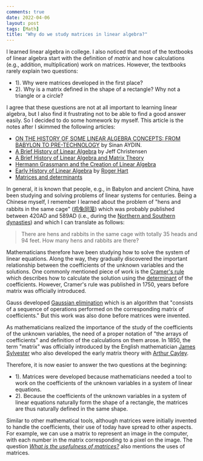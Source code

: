 ```yaml
---
comments: true
date: 2022-04-06
layout: post
tags: [Math]
title: "Why do we study matrices in linear algebra?"
---
```


I learned linear algebra in college. I also noticed that most of the textbooks of linear algebra start with the definition of _matrix_ and how calculations (e.g., addition, multiplication) work on matrices. However, the textbooks rarely explain two questions:

- 1). Why were matrices developed in the first place?
- 2). Why is a matrix defined in the shape of a rectangle? Why not a triangle or a circle?

I agree that these questions are not at all important to learning linear algebra, but I also find it frustrating not to be able to find a good answer easily. So I decided to do some homework by myself. This article is the notes after I skimmed the following articles:

- [ON THE HISTORY OF SOME LINEAR ALGEBRA CONCEPTS: FROM BABYLON TO PRE-TECHNOLOGY](https://www.tojsat.net/journals/tojsat/articles/v07i01/v07i01-12.pdf) by Sinan AYDIN.
- [A Brief History of Linear Algebra](http://www.math.utah.edu/~gustafso/s2012/2270/web-projects/christensen-HistoryLinearAlgebra.pdf) by Jeff Christensen
- [A Brief History of Linear Algebra and Matrix Theory](https://convexoptimization.com/TOOLS/Vitulli.pdf)
- [Hermann Grassmann and the Creation of Linear Algebra](https://www.maa.org/programs/faculty-and-departments/course-communities/hermann-grassmann-and-the-creation-of-linear-algebra)
- [Early History of Linear Algebra](http://rhart.org/algebra/) by [Roger Hart](http://www.rhart.org/)
- [Matrices and determinants](https://mathshistory.st-andrews.ac.uk/HistTopics/Matrices_and_determinants/)

In general, it is known that people, e.g., in Babylon and ancient China, have been studying and solving problems of linear systems for centuries. Being a Chinese myself, I remember I learned about the problem of "hens and rabbits in the same cage" ([鸡兔同笼](https://zh.wikipedia.org/wiki/%E9%B8%A1%E5%85%94%E5%90%8C%E7%AC%BC)) which was probably published between 420AD and 589AD (i.e., during the [Northern and Southern dynasties](https://en.wikipedia.org/wiki/Northern_and_Southern_dynasties)) and  which I can translate as follows:

> There are hens and rabbits in the same cage with totally 35 heads and 94 feet. How many hens and rabbits are there?

Mathematicians therefore have been studying how to solve the system of linear equations. Along the way, they gradually discovered the important relationship between the coefficients of the unknown variables and the solutions. One commonly mentioned piece of work is the [Cramer's rule](https://en.wikipedia.org/wiki/Cramer%27s_rule) which describes how to calculate the solution using the [determinant](https://en.wikipedia.org/wiki/Determinant) of the coefficients. However, Cramer's rule was published in 1750, years before matrix was officially introduced.

Gauss developed [Gaussian elimination](https://en.wikipedia.org/wiki/Gaussian_elimination) which is an algorithm that "consists of a sequence of operations performed on the corresponding matrix of coefficients." But this work was also done before matrices were invented.

As mathematicians realized the importance of the study of the coefficients of the unknown variables, the need of a proper notation of "the arrays of coefficients" and definition of the calculations on them arose. In 1850, the term "matrix" was officially introduced by the English mathematician [James Sylvester](https://en.wikipedia.org/wiki/James_Joseph_Sylvester) who also developed the early matrix theory with [Arthur Cayley](https://en.wikipedia.org/wiki/Arthur_Cayley).

Therefore, it is now easier to answer the two questions at the beginning:

- 1). Matrices were developed because mathematicians needed a tool to work on the coefficients of the unknown variables in a system of linear equations.
- 2). Because the coefficients of the unknown variables in a system of linear equations naturally form the shape of a rectangle, the matrices are thus naturally defined in the same shape.

Similar to other mathematical tools, although matrices were initially invented to handle the coefficients, their use of today have spread to other aspects. For example, we can use a matrix to represent an image in the computer, with each number in the matrix corresponding to a pixel on the image. The question [_What is the usefulness of matrices?_](https://math.stackexchange.com/questions/160328/what-is-the-usefulness-of-matrices) also mentions the uses of matrices.
